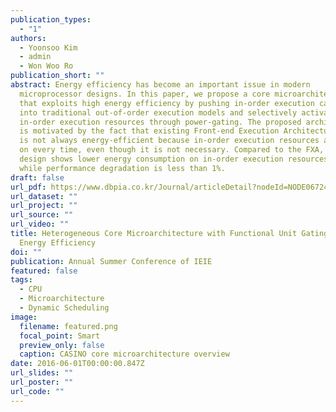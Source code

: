 ```yaml
---
publication_types:
  - "1"
authors:
  - Yoonsoo Kim
  - admin
  - Won Woo Ro
publication_short: ""
abstract: Energy efficiency has become an important issue in modern
  microprocessor designs. In this paper, we propose a core microarchitecture
  that exploits high energy efficiency by pushing in-order execution capability
  into traditional out-of-order execution models and selectively activating
  in-order execution resources through power-gating. The proposed architecture
  is motivated by the fact that existing Front-end Execution Architecture (FXA)
  is not always energy-efficient because in-order execution resources are turned
  on every time, even though it is not necessary. Compared to the FXA, our
  design shows lower energy consumption on in-order execution resources by 80%,
  while performance degradation is less than 1%.
draft: false
url_pdf: https://www.dbpia.co.kr/Journal/articleDetail?nodeId=NODE06724893
url_dataset: ""
url_project: ""
url_source: ""
url_video: ""
title: Heterogeneous Core Microarchitecture with Functional Unit Gating for High
  Energy Efficiency
doi: ""
publication: Annual Summer Conference of IEIE
featured: false
tags:
  - CPU
  - Microarchitecture
  - Dynamic Scheduling
image:
  filename: featured.png
  focal_point: Smart
  preview_only: false
  caption: CASINO core microarchitecture overview
date: 2016-06-01T00:00:00.847Z
url_slides: ""
url_poster: ""
url_code: ""
---
```

